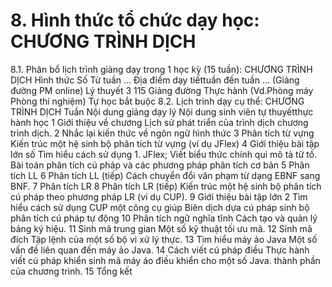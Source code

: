 # 8. Hình thức tổ chức dạy học: CHƯƠNG TRÌNH DỊCH
8.1. Phân bổ lịch trình giảng dạy trong 1 học kỳ (15 tuần): CHƯƠNG TRÌNH DỊCH Hình thức Số Từ tuần ... Địa điểm dạy tiếttuần đến tuần ... (Giảng đường PM online) Lý thuyết 3 115 Giảng đường Thực hành (Vd.Phòng máy Phòng thí nghiệm) Tự học bắt buộc 8.2. Lịch trình dạy cụ thể: CHƯƠNG TRÌNH DỊCH Tuần Nội dung giảng dạy lý Nội dung sinh viên tự thuyếtthực hành học 1 Giới thiệu về chương Lịch sử phát triển của trình dịch chương trình dịch. 2 Nhắc lại kiến thức về ngôn ngữ hình thức 3 Phân tích từ vựng Kiến trúc một hệ sinh bộ phân tích từ vựng (ví dụ JFlex) 4 Giới thiệu bài tập lớn số Tìm hiểu cách sử dụng 1. JFlex; Viết biểu thức chính qui mô tả từ tố. Bài toán phân tích cú pháp và các phương pháp phân tích cơ bản 5 Phân tích LL 6 Phân tích LL (tiếp) Cách chuyển đổi văn phạm từ dạng EBNF sang BNF. 7 Phân tích LR 8 Phân tích LR (tiếp) Kiến trúc một hệ sinh bộ phân tích cú pháp theo phương pháp LR (ví dụ CUP). 9 Giới thiệu bài tập lớn 2 Tìm hiểu cách sử dụng CUP một công cụ giúp Biên dịch dựa cú pháp sinh bộ phân tích cú pháp tự động 10 Phân tích ngữ nghĩa tĩnh Cách tạo và quản lý bảng ký hiệu. 11 Sinh mã trung gian Một số kỹ thuật tối ưu mã. 12 Sinh mã đích Tập lệnh của một số bộ vi xử lý thực. 13 Tìm hiểu máy ảo Java Một số vấn đề liên quan đến máy ảo Java. 14 Cách viết cú pháp điều Thực hành viết cú pháp khiển sinh mã máy áo điều khiển cho một số Java. thành phần của chương trình. 15 Tổng kết

